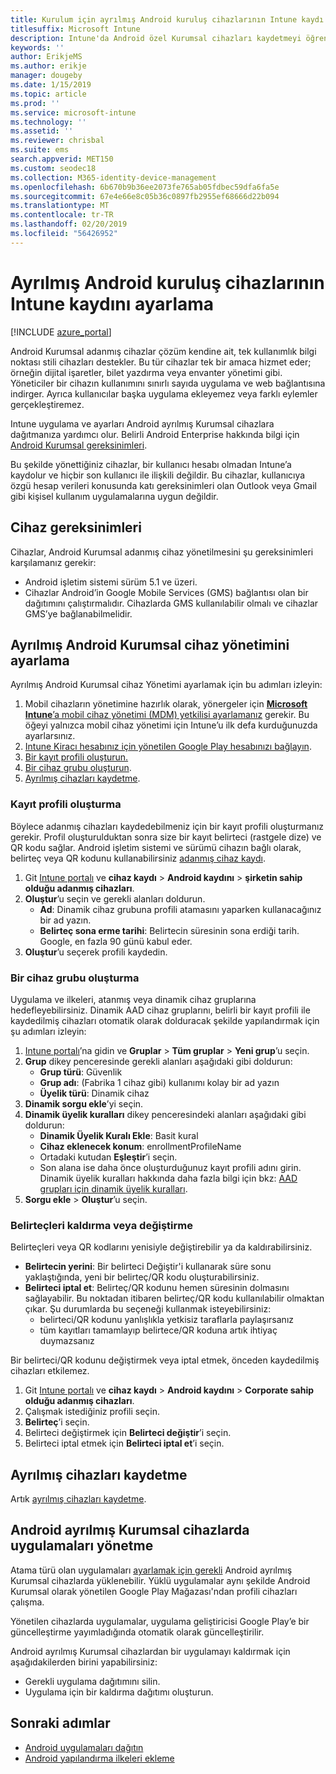 ```yaml
---
title: Kurulum için ayrılmış Android kuruluş cihazlarının Intune kaydı
titlesuffix: Microsoft Intune
description: Intune'da Android özel Kurumsal cihazları kaydetmeyi öğrenin.
keywords: ''
author: ErikjeMS
ms.author: erikje
manager: dougeby
ms.date: 1/15/2019
ms.topic: article
ms.prod: ''
ms.service: microsoft-intune
ms.technology: ''
ms.assetid: ''
ms.reviewer: chrisbal
ms.suite: ems
search.appverid: MET150
ms.custom: seodec18
ms.collection: M365-identity-device-management
ms.openlocfilehash: 6b670b9b36ee2073fe765ab05fdbec59dfa6fa5e
ms.sourcegitcommit: 67e4e66e8c05b36c0897fb2955ef68666d22b094
ms.translationtype: MT
ms.contentlocale: tr-TR
ms.lasthandoff: 02/20/2019
ms.locfileid: "56426952"
---
```

# <a name="set-up-intune-enrollment-of-android-enterprise-dedicated-devices"></a>Ayrılmış Android kuruluş cihazlarının Intune kaydını ayarlama

[!INCLUDE [azure_portal](./includes/azure_portal.md)]

Android Kurumsal adanmış cihazlar çözüm kendine ait, tek kullanımlık bilgi noktası stili cihazları destekler. Bu tür cihazlar tek bir amaca hizmet eder; örneğin dijital işaretler, bilet yazdırma veya envanter yönetimi gibi. Yöneticiler bir cihazın kullanımını sınırlı sayıda uygulama ve web bağlantısına indirger. Ayrıca kullanıcılar başka uygulama ekleyemez veya farklı eylemler gerçekleştiremez.

Intune uygulama ve ayarları Android ayrılmış Kurumsal cihazlara dağıtmanıza yardımcı olur. Belirli Android Enterprise hakkında bilgi için [Android Kurumsal gereksinimleri](https://support.google.com/work/android/answer/6174145?hl=en&ref_topic=6151012).

Bu şekilde yönettiğiniz cihazlar, bir kullanıcı hesabı olmadan Intune’a kaydolur ve hiçbir son kullanıcı ile ilişkili değildir. Bu cihazlar, kullanıcıya özgü hesap verileri konusunda katı gereksinimleri olan Outlook veya Gmail gibi kişisel kullanım uygulamalarına uygun değildir.

## <a name="device-requirements"></a>Cihaz gereksinimleri

Cihazlar, Android Kurumsal adanmış cihaz yönetilmesini şu gereksinimleri karşılamanız gerekir:

- Android işletim sistemi sürüm 5.1 ve üzeri.
- Cihazlar Android’in Google Mobile Services (GMS) bağlantısı olan bir dağıtımını çalıştırmalıdır. Cihazlarda GMS kullanılabilir olmalı ve cihazlar GMS’ye bağlanabilmelidir.

## <a name="set-up-android-enterprise-dedicated-device-management"></a>Ayrılmış Android Kurumsal cihaz yönetimini ayarlama

Ayrılmış Android Kurumsal cihaz Yönetimi ayarlamak için bu adımları izleyin:

1. Mobil cihazların yönetimine hazırlık olarak, yönergeler için [**Microsoft Intune**’a mobil cihaz yönetimi (MDM) yetkilisi ayarlamanız](mdm-authority-set.md) gerekir. Bu öğeyi yalnızca mobil cihaz yönetimi için Intune’u ilk defa kurduğunuzda ayarlarsınız.
2. [Intune Kiracı hesabınız için yönetilen Google Play hesabınızı bağlayın](connect-intune-android-enterprise.md).
3. [Bir kayıt profili oluşturun.](#create-an-enrollment-profile)
4. [Bir cihaz grubu oluşturun](#create-a-device-group).
5. [Ayrılmış cihazları kaydetme](#enroll-the-dedicated-devices).

### <a name="create-an-enrollment-profile"></a>Kayıt profili oluşturma

Böylece adanmış cihazları kaydedebilmeniz için bir kayıt profili oluşturmanız gerekir. Profil oluşturulduktan sonra size bir kayıt belirteci (rastgele dize) ve QR kodu sağlar. Android işletim sistemi ve sürümü cihazın bağlı olarak, belirteç veya QR kodunu kullanabilirsiniz [adanmış cihaz kaydı](#enroll-the-dedicated-devices).

1. Git [Intune portalı](https://portal.azure.com) ve **cihaz kaydı** > **Android kaydını** > **şirketin sahip olduğu adanmış cihazları**.
2. **Oluştur**’u seçin ve gerekli alanları doldurun.
    - **Ad**: Dinamik cihaz grubuna profili atamasını yaparken kullanacağınız bir ad yazın.
    - **Belirteç sona erme tarihi**: Belirtecin süresinin sona erdiği tarih. Google, en fazla 90 günü kabul eder.
3. **Oluştur**’u seçerek profili kaydedin.

### <a name="create-a-device-group"></a>Bir cihaz grubu oluşturma

Uygulama ve ilkeleri, atanmış veya dinamik cihaz gruplarına hedefleyebilirsiniz. Dinamik AAD cihaz gruplarını, belirli bir kayıt profili ile kaydedilmiş cihazları otomatik olarak dolduracak şekilde yapılandırmak için şu adımları izleyin:

1. [Intune portalı](https://portal.azure.com)’na gidin ve **Gruplar** > **Tüm gruplar** > **Yeni grup**’u seçin.
2. **Grup** dikey penceresinde gerekli alanları aşağıdaki gibi doldurun:
    - **Grup türü**: Güvenlik
    - **Grup adı**: (Fabrika 1 cihaz gibi) kullanımı kolay bir ad yazın
    - **Üyelik türü**: Dinamik cihaz
3. **Dinamik sorgu ekle**’yi seçin.
4. **Dinamik üyelik kuralları** dikey penceresindeki alanları aşağıdaki gibi doldurun:
    - **Dinamik Üyelik Kuralı Ekle**: Basit kural
    - **Cihaz eklenecek konum**: enrollmentProfileName
    - Ortadaki kutudan **Eşleştir**’i seçin.
    - Son alana ise daha önce oluşturduğunuz kayıt profili adını girin.
    Dinamik üyelik kuralları hakkında daha fazla bilgi için bkz: [AAD grupları için dinamik üyelik kuralları](https://docs.microsoft.com/azure/active-directory/users-groups-roles/groups-dynamic-membership). 
5. **Sorgu ekle** > **Oluştur**’u seçin.

### <a name="replace-or-remove-tokens"></a>Belirteçleri kaldırma veya değiştirme

Belirteçleri veya QR kodlarını yenisiyle değiştirebilir ya da kaldırabilirsiniz.

- **Belirtecin yerini**: Bir belirteci Değiştir'i kullanarak süre sonu yaklaştığında, yeni bir belirteç/QR kodu oluşturabilirsiniz.
- **Belirteci iptal et**: Belirteç/QR kodunu hemen süresinin dolmasını sağlayabilir. Bu noktadan itibaren belirteç/QR kodu kullanılabilir olmaktan çıkar. Şu durumlarda bu seçeneği kullanmak isteyebilirsiniz:
    - belirteci/QR kodunu yanlışlıkla yetkisiz taraflarla paylaşırsanız
    - tüm kayıtları tamamlayıp belirtece/QR koduna artık ihtiyaç duymazsanız

Bir belirteci/QR kodunu değiştirmek veya iptal etmek, önceden kaydedilmiş cihazları etkilemez.

1. Git [Intune portalı](https://portal.azure.com) ve **cihaz kaydı** > **Android kaydını** > **Corporate sahip olduğu adanmış cihazları**.
2. Çalışmak istediğiniz profili seçin.
3. **Belirteç**’i seçin.
4. Belirteci değiştirmek için **Belirteci değiştir**’i seçin.
5. Belirteci iptal etmek için **Belirteci iptal et**’i seçin.

## <a name="enroll-the-dedicated-devices"></a>Ayrılmış cihazları kaydetme

Artık [ayrılmış cihazları kaydetme](android-dedicated-devices-fully-managed-enroll.md).

## <a name="managing-apps-on-android-enterprise-dedicated-devices"></a>Android ayrılmış Kurumsal cihazlarda uygulamaları yönetme

Atama türü olan uygulamaları [ayarlamak için gerekli](apps-deploy.md#assign-an-app) Android ayrılmış Kurumsal cihazlarda yüklenebilir. Yüklü uygulamalar aynı şekilde Android Kurumsal olarak yönetilen Google Play Mağazası'ndan profili cihazları çalışma.

Yönetilen cihazlarda uygulamalar, uygulama geliştiricisi Google Play’e bir güncelleştirme yayımladığında otomatik olarak güncelleştirilir.

Android ayrılmış Kurumsal cihazlardan bir uygulamayı kaldırmak için aşağıdakilerden birini yapabilirsiniz:
-   Gerekli uygulama dağıtımını silin.
-   Uygulama için bir kaldırma dağıtımı oluşturun.

## <a name="next-steps"></a>Sonraki adımlar
- [Android uygulamaları dağıtın](apps-deploy.md)
- [Android yapılandırma ilkeleri ekleme](device-profiles.md)
